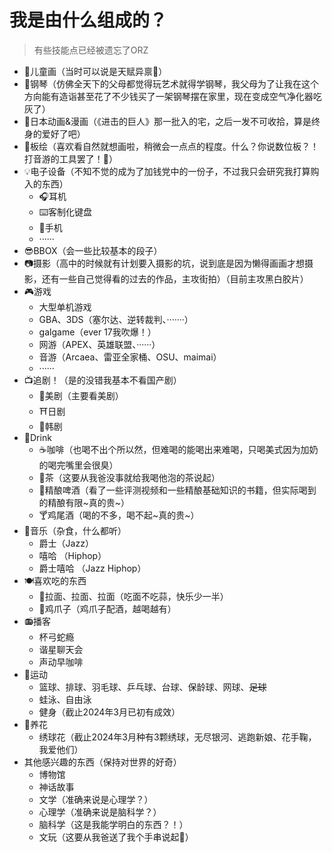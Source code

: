 # 我是由什么组成的？

>  有些技能点已经被遗忘了ORZ

+ 🎨儿童画（当时可以说是天赋异禀👀）
+ 🎹钢琴（仿佛全天下的父母都觉得玩艺术就得学钢琴，我父母为了让我在这个方向能有造诣甚至花了不少钱买了一架钢琴摆在家里，现在变成空气净化器吃灰了）
+ 🍡日本动画&漫画（《进击的巨人》那一批入的宅，之后一发不可收拾，算是终身的爱好了吧）
+ 🎨板绘（喜欢看自然就想画啦，稍微会一点点的程度。什么？你说数位板？！打音游的工具罢了！🤪）
+ 💡电子设备（不知不觉的成为了加钱党中的一份子，不过我只会研究我打算购入的东西）
  + 🎧耳机
  + ⌨️客制化键盘
  + 📱手机
  + ······
+ 😎BBOX（会一些比较基本的段子）
+ 📷摄影（高中的时候就有计划要入摄影的坑，说到底是因为懒得画画才想摄影，还有一些自己觉得看的过去的作品，主攻街拍）（目前主攻黑白胶片）
+ 🎮游戏
  + 大型单机游戏
  + GBA、3DS（塞尔达、逆转裁判、·······）
  + galgame（ever 17我吹爆！）
  + 网游（APEX、英雄联盟、······）
  + 音游（Arcaea、雷亚全家桶、OSU、maimai）
  + ······
+ 📺追剧！（是的没错我基本不看国产剧）
  + 🗽美剧（主要看美剧）
  + ⛩️日剧
  + 👩韩剧
+ 🍻Drink
  + ☕咖啡（也喝不出个所以然，但难喝的能喝出来难喝，只喝美式因为加奶的喝完嘴里会很臭）
  + 🍵茶（这要从我爸没事就给我喝他泡的茶说起）
  + 🍺精酿啤酒（看了一些评测视频和一些精酿基础知识的书籍，但实际喝到的精酿有限~真的贵~）
  + 🍸鸡尾酒（喝的不多，喝不起~真的贵~）
+ 🎵音乐（杂食，什么都听）
  + 爵士（Jazz）
  + 嘻哈 （Hiphop）
  + 爵士嘻哈 （Jazz Hiphop）
+ 🍽️喜欢吃的东西
  + 🍜拉面、拉面、拉面（吃面不吃蒜，快乐少一半）
  + 🐔鸡爪子（鸡爪子配酒，越喝越有）
+ 📻播客
  + 杯弓蛇瘾
  + 谐星聊天会
  + 声动早咖啡
+ 💪运动
  + 篮球、排球、羽毛球、乒乓球、台球、保龄球、网球、~~足球~~
  + 蛙泳、自由泳
  + 健身（截止2024年3月已初有成效）
+ 🌼养花
  + 绣球花（截止2024年3月种有3颗绣球，无尽银河、逃跑新娘、花手鞠，我爱他们）
+ 其他感兴趣的东西（保持对世界的好奇）
  + 博物馆
  + 神话故事
  + 文学（准确来说是心理学？）
  + 心理学（准确来说是脑科学？）
  + 脑科学（这是我能学明白的东西？！）
  + 文玩（这要从我爸送了我个手串说起🍵）
